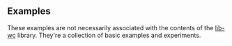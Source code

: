 ## Examples

These examples are not necessarily associated with the contents of the [lib-wc](../) library. They're a collection of
basic examples and experiments.